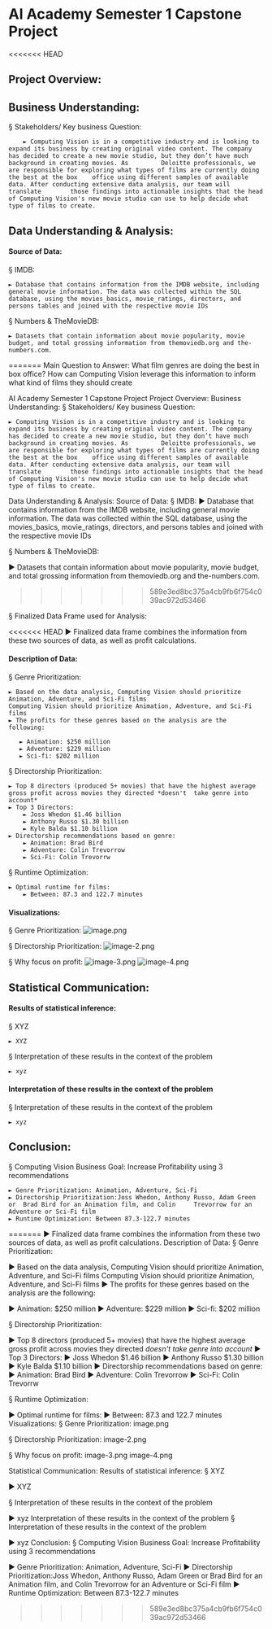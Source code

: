 # AI Academy Semester 1 Capstone Project

<<<<<<< HEAD
## Project Overview:

## Business Understanding: 

§ Stakeholders/ Key business Question: 

        ► Computing Vision is in a competitive industry and is looking to expand its business by creating original video content. The company has decided to create a new movie studio, but they don’t have much background in creating movies. As         Deloitte professionals, we are responsible for exploring what types of films are currently doing the best at the box    office using different samples of available data. After conducting extensive data analysis, our team will translate        those findings into actionable insights that the head of Computing Vision's new movie studio can use to help decide what type of films to create.

## Data Understanding & Analysis:


#### Source of Data:
§ IMDB:

    ► Database that contains information from the IMDB website, including general movie information. The data was collected within the SQL database, using the movies_basics, movie_ratings, directors, and persons tables and joined with the respective movie IDs

§ Numbers & TheMovieDB:

    ► Datasets that contain information about movie popularity, movie budget, and total grossing information from themoviedb.org and the-numbers.com.
=======
Main Question to Answer: What film genres are doing the best in box office? How can Computing Vision leverage this information to inform what kind of films they should create

AI Academy Semester 1 Capstone Project
Project Overview:
Business Understanding:
§ Stakeholders/ Key business Question:

    ► Computing Vision is in a competitive industry and is looking to expand its business by creating original video content. The company has decided to create a new movie studio, but they don’t have much background in creating movies. As         Deloitte professionals, we are responsible for exploring what types of films are currently doing the best at the box    office using different samples of available data. After conducting extensive data analysis, our team will translate        those findings into actionable insights that the head of Computing Vision's new movie studio can use to help decide what type of films to create.
Data Understanding & Analysis:
Source of Data:
§ IMDB:
► Database that contains information from the IMDB website, including general movie information. The data was collected within the SQL database, using the movies_basics, movie_ratings, directors, and persons tables and joined with the respective movie IDs

§ Numbers & TheMovieDB:

► Datasets that contain information about movie popularity, movie budget, and total grossing information from themoviedb.org and the-numbers.com.
>>>>>>> 589e3ed8bc375a4cb9fb6f754c039ac972d53466


§ Finalized Data Frame used for Analysis:

<<<<<<< HEAD
     ► Finalized data frame combines the information from these two sources of data, as well as profit calculations.

#### Description of Data:
§ Genre Prioritization: 

    ► Based on the data analysis, Computing Vision should prioritize Animation, Adventure, and Sci-Fi films
    Computing Vision should prioritize Animation, Adventure, and Sci-Fi films
    ► The profits for these genres based on the analysis are the following:
    
       ► Animation: $250 million
       ► Adventure: $229 million
       ► Sci-fi: $202 million

§ Directorship Prioritization:

    ► Top 8 directors (produced 5+ movies) that have the highest average gross profit across movies they directed *doesn't  take genre into account* 
    ► Top 3 Directors:
        ► Joss Whedon $1.46 billion
        ► Anthony Russo $1.30 billion
        ► Kyle Balda $1.10 billion
    ► Directorship recommendations based on genre: 
        ► Animation: Brad Bird
        ► Adventure: Colin Trevorrow
        ► Sci-Fi: Colin Trevorrw

§ Runtime Optimization:

    ► Optimal runtime for films: 
        ► Between: 87.3 and 122.7 minutes

#### Visualizations:
 
 § Genre Prioritization:
 ![image.png](attachment:image.png)
 
 
 § Directorship Prioritization:
 ![image-2.png](attachment:image-2.png)
 
 § Why focus on profit:
 ![image-3.png](attachment:image-3.png)
 ![image-4.png](attachment:image-4.png)

## Statistical Communication:

#### Results of statistical inference:

§ XYZ

    ► XYZ

§ Interpretation of these results in the context of the problem

    ► xyz

#### Interpretation of these results in the context of the problem

§ Interpretation of these results in the context of the problem

    ► xyz

## Conclusion:
§ Computing Vision Business Goal: Increase Profitability using 3 recommendations
    
    ► Genre Prioritization: Animation, Adventure, Sci-Fi
    ► Directorship Prioritization:Joss Whedon, Anthony Russo, Adam Green or  Brad Bird for an Animation film, and Colin     Trevorrow for an Adventure or Sci-Fi film 
    ► Runtime Optimization: Between 87.3-122.7 minutes
=======
 ► Finalized data frame combines the information from these two sources of data, as well as profit calculations.
Description of Data:
§ Genre Prioritization:

► Based on the data analysis, Computing Vision should prioritize Animation, Adventure, and Sci-Fi films
Computing Vision should prioritize Animation, Adventure, and Sci-Fi films
► The profits for these genres based on the analysis are the following:

   ► Animation: $250 million
   ► Adventure: $229 million
   ► Sci-fi: $202 million

§ Directorship Prioritization:

► Top 8 directors (produced 5+ movies) that have the highest average gross profit across movies they directed *doesn't  take genre into account* 
► Top 3 Directors:
    ► Joss Whedon $1.46 billion
    ► Anthony Russo $1.30 billion
    ► Kyle Balda $1.10 billion
► Directorship recommendations based on genre: 
    ► Animation: Brad Bird
    ► Adventure: Colin Trevorrow
    ► Sci-Fi: Colin Trevorrw

§ Runtime Optimization:

► Optimal runtime for films: 
    ► Between: 87.3 and 122.7 minutes
Visualizations:
§ Genre Prioritization: image.png

§ Directorship Prioritization: image-2.png

§ Why focus on profit: image-3.png image-4.png

Statistical Communication:
Results of statistical inference:
§ XYZ

► XYZ

§ Interpretation of these results in the context of the problem

► xyz
Interpretation of these results in the context of the problem
§ Interpretation of these results in the context of the problem

► xyz
Conclusion:
§ Computing Vision Business Goal: Increase Profitability using 3 recommendations

► Genre Prioritization: Animation, Adventure, Sci-Fi
► Directorship Prioritization:Joss Whedon, Anthony Russo, Adam Green or  Brad Bird for an Animation film, and Colin     Trevorrow for an Adventure or Sci-Fi film 
► Runtime Optimization: Between 87.3-122.7 minutes
>>>>>>> 589e3ed8bc375a4cb9fb6f754c039ac972d53466
